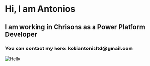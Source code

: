 

<h1> Hi, I am Antonios </h1>
<h2> I am working in Chrisons as a Power Platform Developer </h2>
<h3> You can contact my here: kokiantonisltd@gmail.com </h3>

<img src="./file.svg" alt="Hello"/>

  

  
